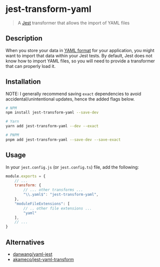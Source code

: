 # jest-transform-yaml

> A [Jest](https://jestjs.io/) transformer that allows the import of YAML files

## Description

When you store your data in [YAML format](https://yaml.org/) for your application, you
might want to import that data within your Jest tests. By default,
Jest does not know how to import YAML files, so you will need to 
provide a transformer that can properly load it.

## Installation

NOTE: I generally recommend saving `exact` dependencies to avoid
accidental/unintentional updates, hence the added flags below.

```bash
# NPM
npm install jest-transform-yaml --save-dev

# Yarn
yarn add jest-transform-yaml --dev --exact

# PNPM
pnpm add jest-transform-yaml --save-dev --save-exact
```

## Usage

In your `jest.config.js` (or `jest.config.ts`) file, add
the following:

```javascript
module.exports = {
    // ...
    transform: {
        // ... other transforms ...
        "\\.yaml$": "jest-transform-yaml",
    },
    "moduleFileExtensions": [
        // .. other file extensions ... 
        "yaml"
    ],
    // ...
}
```

## Alternatives

- [danwang/yaml-jest](https://github.com/danwang/yaml-jest)
- [akameco/jest-yaml-transform](https://github.com/akameco/jest-yaml-transform)